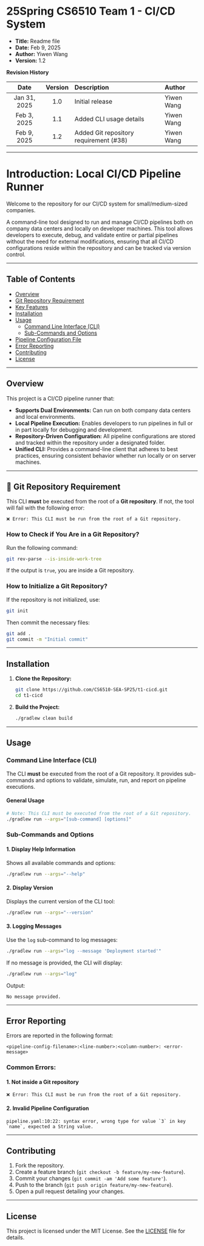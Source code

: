 # 25Spring CS6510 Team 1 - CI/CD System

- **Title:** Readme file
- **Date:** Feb 9, 2025
- **Author:** Yiwen Wang
- **Version:** 1.2

**Revision History**

|     Date     | Version | Description                            | Author     |
| :----------: | :-----: | :------------------------------------- | :--------- |
| Jan 31, 2025 |   1.0   | Initial release                        | Yiwen Wang |
| Feb 3, 2025  |   1.1   | Added CLI usage details                | Yiwen Wang |
| Feb 9, 2025  |   1.2   | Added Git repository requirement (#38) | Yiwen Wang |

---

# Introduction: Local CI/CD Pipeline Runner

Welcome to the repository for our CI/CD system for small/medium-sized companies.

A command-line tool designed to run and manage CI/CD pipelines both on company data centers and locally on developer machines. This tool allows developers to execute, debug, and validate entire or partial pipelines without the need for external modifications, ensuring that all CI/CD configurations reside within the repository and can be tracked via version control.

---

## Table of Contents

- [Overview](#overview)
- [Git Repository Requirement](#git-repository-requirement)
- [Key Features](#key-features)
- [Installation](#installation)
- [Usage](#usage)
  - [Command Line Interface (CLI)](#command-line-interface-cli)
  - [Sub-Commands and Options](#sub-commands-and-options)
- [Pipeline Configuration File](#pipeline-configuration-file)
- [Error Reporting](#error-reporting)
- [Contributing](#contributing)
- [License](#license)

---

## Overview

This project is a CI/CD pipeline runner that:

- **Supports Dual Environments:** Can run on both company data centers and local environments.
- **Local Pipeline Execution:** Enables developers to run pipelines in full or in part locally for debugging and development.
- **Repository-Driven Configuration:** All pipeline configurations are stored and tracked within the repository under a designated folder.
- **Unified CLI:** Provides a command-line client that adheres to best practices, ensuring consistent behavior whether run locally or on server machines.

---

## 🚨 Git Repository Requirement

This CLI **must** be executed from the root of a **Git repository**. If not, the tool will fail with the following error:

```
❌ Error: This CLI must be run from the root of a Git repository.
```

### **How to Check if You Are in a Git Repository?**

Run the following command:

```bash
git rev-parse --is-inside-work-tree
```

If the output is `true`, you are inside a Git repository.

### **How to Initialize a Git Repository?**

If the repository is not initialized, use:

```bash
git init
```

Then commit the necessary files:

```bash
git add .
git commit -m "Initial commit"
```

---

## Installation

1. **Clone the Repository:**

   ```bash
   git clone https://github.com/CS6510-SEA-SP25/t1-cicd.git
   cd t1-cicd
   ```

2. **Build the Project:**

   ```bash
   ./gradlew clean build
   ```

---

## Usage

### Command Line Interface (CLI)

The CLI **must** be executed from the root of a Git repository. It provides sub-commands and options to validate, simulate, run, and report on pipeline executions.

#### General Usage

```bash
# Note: This CLI must be executed from the root of a Git repository.
./gradlew run --args="[sub-command] [options]"
```

### Sub-Commands and Options

#### 1. **Display Help Information**

Shows all available commands and options:

```bash
./gradlew run --args="--help"
```

#### 2. **Display Version**

Displays the current version of the CLI tool:

```bash
./gradlew run --args="--version"
```

#### 3. **Logging Messages**

Use the `log` sub-command to log messages:

```bash
./gradlew run --args="log --message 'Deployment started'"
```

If no message is provided, the CLI will display:

```bash
./gradlew run --args="log"
```

Output:

```
No message provided.
```

---

## Error Reporting

Errors are reported in the following format:

```
<pipeline-config-filename>:<line-number>:<column-number>: <error-message>
```

### **Common Errors:**

#### **1. Not inside a Git repository**

```
❌ Error: This CLI must be run from the root of a Git repository.
```

#### **2. Invalid Pipeline Configuration**

```
pipeline.yaml:10:22: syntax error, wrong type for value `3` in key `name`, expected a String value.
```

---

## Contributing

1. Fork the repository.
2. Create a feature branch (`git checkout -b feature/my-new-feature`).
3. Commit your changes (`git commit -am 'Add some feature'`).
4. Push to the branch (`git push origin feature/my-new-feature`).
5. Open a pull request detailing your changes.

---

## License

This project is licensed under the MIT License. See the [LICENSE](LICENSE) file for details.
